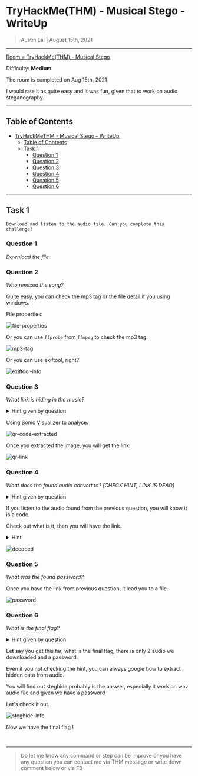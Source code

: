 
# TryHackMe(THM) - Musical Stego - WriteUp

> Austin Lai | August 15th, 2021

---

<!-- Description -->

[Room = TryHackMe(THM) - Musical Stego](https://tryhackme.com/room/musicalstego)

Difficulty: **Medium**

The room is completed on Aug 15th, 2021

I would rate it as quite easy and it was fun, given that to work on audio steganography.

<!-- /Description -->

---

## Table of Contents

<!-- TOC -->

- [TryHackMeTHM - Musical Stego - WriteUp](#tryhackmethm---musical-stego---writeup)
    - [Table of Contents](#table-of-contents)
    - [Task 1](#task-1)
        - [Question 1](#question-1)
        - [Question 2](#question-2)
        - [Question 3](#question-3)
        - [Question 4](#question-4)
        - [Question 5](#question-5)
        - [Question 6](#question-6)

<!-- /TOC -->

---

## Task 1

```text
Download and listen to the audio file. Can you complete this challenge?
```

### Question 1

_Download the file_

### Question 2

_Who remixed the song?_

Quite easy, you can check the mp3 tag or the file detail if you using windows.

File properties:

![file-properties](file-properties.png)

Or you can use `ffprobe` from `ffmpeg` to check the mp3 tag:

![mp3-tag](mp3-tag.png)

Or you can use exiftool, right?

![exiftool-info](exiftool-info.png)

### Question 3

_What link is hiding in the music?_

<details><summary>Hint given by question</summary>

```text
Useful Tool: Sonic Visualizer
```

</details>

Using Sonic Visualizer to analyse:

![qr-code-extracted](qr-code-extracted.png)

Once you extracted the image, you will get the link.

![qr-link](qr-link.png)

### Question 4

_What does the found audio convert to? [CHECK HINT, LINK IS DEAD]_

<details><summary>Hint given by question</summary>

```text
https://github.com/m00-git/XXXXXXXX Replace the last 8 characters of the github link with the last 8 characters of the pastebin link found in the audio. Sorry about the less than ideal solution, "Paste will never expire" just doesn't mean what it used to I guess.
```

</details>

If you listen to the audio found from the previous question, you will know it is a code.

Check out what is it, then you will have the link.


<details><summary>Hint</summary>

```text
morse
```

</details>

![decoded](decoded.png)

### Question 5

_What was the found password?_

Once you have the link from previous question, it lead you to a file.

![password](password.png)

### Question 6

_What is the final flag?_

<details><summary>Hint given by question</summary>

```text
Useful Tool: Steghide
```

</details>

Let say you get this far, what is the final flag, there is only 2 audio we downloaded and a password.

Even if you not checking the hint, you can always google how to extract hidden data from audio.

You will find out steghide probably is the answer, especially it work on wav audio file and given we have a password

Let's check it out.

![steghide-info](steghide-info.png)

Now we have the final flag !

<br />

---

> Do let me know any command or step can be improve or you have any question you can contact me via THM message or write down comment below or via FB




